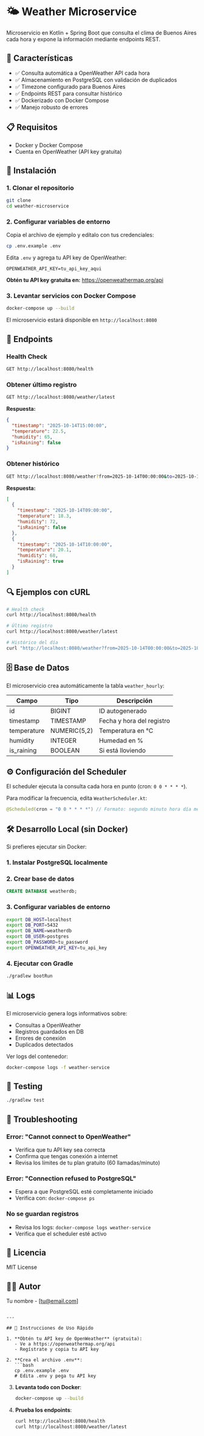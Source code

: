 # 🌤️ Weather Microservice

Microservicio en Kotlin + Spring Boot que consulta el clima de Buenos Aires cada hora y expone la información mediante endpoints REST.

## 🚀 Características

- ✅ Consulta automática a OpenWeather API cada hora
- ✅ Almacenamiento en PostgreSQL con validación de duplicados
- ✅ Timezone configurado para Buenos Aires
- ✅ Endpoints REST para consultar histórico
- ✅ Dockerizado con Docker Compose
- ✅ Manejo robusto de errores

## 📋 Requisitos

- Docker y Docker Compose
- Cuenta en OpenWeather (API key gratuita)

## 🔧 Instalación

### 1. Clonar el repositorio

```bash
git clone 
cd weather-microservice
```

### 2. Configurar variables de entorno

Copia el archivo de ejemplo y edítalo con tus credenciales:

```bash
cp .env.example .env
```

Edita `.env` y agrega tu API key de OpenWeather:

```env
OPENWEATHER_API_KEY=tu_api_key_aqui
```

**Obtén tu API key gratuita en:** https://openweathermap.org/api

### 3. Levantar servicios con Docker Compose

```bash
docker-compose up --build
```

El microservicio estará disponible en `http://localhost:8080`

## 📡 Endpoints

### Health Check
```bash
GET http://localhost:8080/health
```

### Obtener último registro
```bash
GET http://localhost:8080/weather/latest
```

**Respuesta:**
```json
{
  "timestamp": "2025-10-14T15:00:00",
  "temperature": 22.5,
  "humidity": 65,
  "isRaining": false
}
```

### Obtener histórico
```bash
GET http://localhost:8080/weather?from=2025-10-14T00:00:00&to=2025-10-14T23:59:59
```

**Respuesta:**
```json
[
  {
    "timestamp": "2025-10-14T09:00:00",
    "temperature": 18.3,
    "humidity": 72,
    "isRaining": false
  },
  {
    "timestamp": "2025-10-14T10:00:00",
    "temperature": 20.1,
    "humidity": 68,
    "isRaining": true
  }
]
```

## 🔍 Ejemplos con cURL

```bash
# Health check
curl http://localhost:8080/health

# Último registro
curl http://localhost:8080/weather/latest

# Histórico del día
curl "http://localhost:8080/weather?from=2025-10-14T00:00:00&to=2025-10-14T23:59:59"
```

## 🗄️ Base de Datos

El microservicio crea automáticamente la tabla `weather_hourly`:

| Campo | Tipo | Descripción |
|-------|------|-------------|
| id | BIGINT | ID autogenerado |
| timestamp | TIMESTAMP | Fecha y hora del registro |
| temperature | NUMERIC(5,2) | Temperatura en °C |
| humidity | INTEGER | Humedad en % |
| is_raining | BOOLEAN | Si está lloviendo |

## ⚙️ Configuración del Scheduler

El scheduler ejecuta la consulta cada hora en punto (cron: `0 0 * * * *`).

Para modificar la frecuencia, edita `WeatherScheduler.kt`:

```kotlin
@Scheduled(cron = "0 0 * * * *") // Formato: segundo minuto hora día mes día-semana
```

## 🛠️ Desarrollo Local (sin Docker)

Si prefieres ejecutar sin Docker:

### 1. Instalar PostgreSQL localmente

### 2. Crear base de datos

```sql
CREATE DATABASE weatherdb;
```

### 3. Configurar variables de entorno

```bash
export DB_HOST=localhost
export DB_PORT=5432
export DB_NAME=weatherdb
export DB_USER=postgres
export DB_PASSWORD=tu_password
export OPENWEATHER_API_KEY=tu_api_key
```

### 4. Ejecutar con Gradle

```bash
./gradlew bootRun
```

## 📊 Logs

El microservicio genera logs informativos sobre:
- Consultas a OpenWeather
- Registros guardados en DB
- Errores de conexión
- Duplicados detectados

Ver logs del contenedor:
```bash
docker-compose logs -f weather-service
```

## 🧪 Testing

```bash
./gradlew test
```

## 🐛 Troubleshooting

### Error: "Cannot connect to OpenWeather"
- Verifica que tu API key sea correcta
- Confirma que tengas conexión a internet
- Revisa los límites de tu plan gratuito (60 llamadas/minuto)

### Error: "Connection refused to PostgreSQL"
- Espera a que PostgreSQL esté completamente iniciado
- Verifica con: `docker-compose ps`

### No se guardan registros
- Revisa los logs: `docker-compose logs weather-service`
- Verifica que el scheduler esté activo

## 📝 Licencia

MIT License

## 👨‍💻 Autor

Tu nombre - [tu@email.com]
```

---

## 🎯 Instrucciones de Uso Rápido

1. **Obtén tu API key de OpenWeather** (gratuita):
   - Ve a https://openweathermap.org/api
   - Regístrate y copia tu API key

2. **Crea el archivo .env**:
   ```bash
   cp .env.example .env
   # Edita .env y pega tu API key
   ```

3. **Levanta todo con Docker**:
   ```bash
   docker-compose up --build
   ```

4. **Prueba los endpoints**:
   ```bash
   curl http://localhost:8080/health
   curl http://localhost:8080/weather/latest